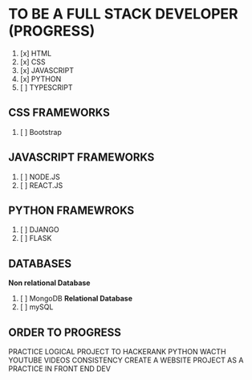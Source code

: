 # TO BE A FULL STACK DEVELOPER (PROGRESS)
1. [x] HTML
2. [x] CSS
4. [x] JAVASCRIPT    
5. [x] PYTHON
6. [ ] TYPESCRIPT
## CSS FRAMEWORKS
1. [ ] Bootstrap 
## JAVASCRIPT FRAMEWORKS
1. [ ] NODE.JS
2. [ ] REACT.JS
## PYTHON FRAMEWROKS
1. [ ] DJANGO
2. [ ] FLASK
## DATABASES
**Non relational Database**
1. [ ] MongoDB
**Relational Database**
1. [ ] mySQL

## ORDER TO PROGRESS
PRACTICE LOGICAL PROJECT TO HACKERANK PYTHON
WACTH YOUTUBE VIDEOS
CONSISTENCY
CREATE A WEBSITE PROJECT AS A PRACTICE IN FRONT END DEV
